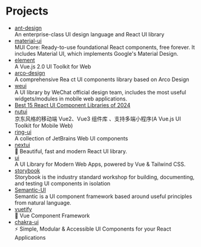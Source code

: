 # Projects

- [ant-design](https://github.com/ant-design/ant-design)
  <br/>An enterprise-class UI design language and React UI library
- [material-ui](https://github.com/mui/material-ui)
  <br/>MUI Core: Ready-to-use foundational React components, free forever. It includes Material UI, which implements
  Google's Material Design.
- [element](https://github.com/ElemeFE/element)
  <br/>A Vue.js 2.0 UI Toolkit for Web
- [arco-design](https://github.com/arco-design/arco-design)
  <br/>A comprehensive Rea ct UI components library based on Arco Design
- [weui](https://github.com/Tencent/weui)
  <br/>A UI library by WeChat official design team, includes the most useful widgets/modules in mobile web applications.
- [Best 15 React UI Component Libraries of 2024](https://prismic.io/blog/react-component-libraries)
- [nutui](https://github.com/jd-opensource/nutui)
  <br/>京东风格的移动端 Vue2、Vue3 组件库 、支持多端小程序(A Vue.js UI Toolkit for Mobile Web)
- [ring-ui](https://github.com/JetBrains/ring-ui)
  <br/>A collection of JetBrains Web UI components
- [nextui](https://github.com/nextui-org/nextui)
  <br/>🚀 Beautiful, fast and modern React UI library.
- [ui](https://github.com/nuxt/ui)
  <br/>A UI Library for Modern Web Apps, powered by Vue & Tailwind CSS.
- [storybook](https://github.com/storybookjs/storybook)
  <br/>Storybook is the industry standard workshop for building, documenting, and testing UI components in isolation
- [Semantic-UI](https://github.com/Semantic-Org/Semantic-UI)
  <br/>Semantic is a UI component framework based around useful principles from natural language.
- [vuetify](https://github.com/vuetifyjs/vuetify)
  <br/>🐉 Vue Component Framework
- [chakra-ui](https://github.com/chakra-ui/chakra-ui)
  <br/>⚡️ Simple, Modular & Accessible UI Components for your React Applications